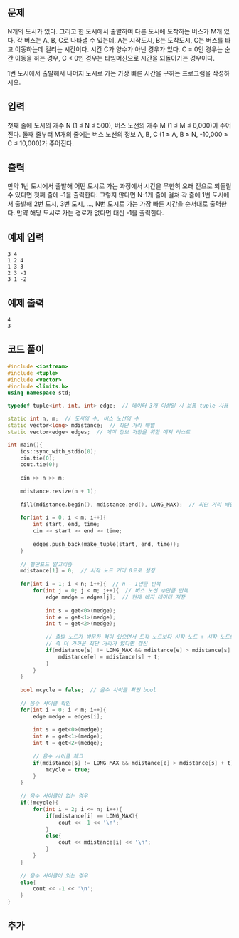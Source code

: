 ## 문제 
N개의 도시가 있다. 그리고 한 도시에서 출발하여 다른 도시에 도착하는 버스가 M개 있다. 각 버스는 A, B, C로 나타낼 수 있는데, A는 시작도시, B는 도착도시, C는 버스를 타고 이동하는데 걸리는 시간이다. 시간 C가 양수가 아닌 경우가 있다. C = 0인 경우는 순간 이동을 하는 경우, C < 0인 경우는 타임머신으로 시간을 되돌아가는 경우이다.

1번 도시에서 출발해서 나머지 도시로 가는 가장 빠른 시간을 구하는 프로그램을 작성하시오.
## 입력
첫째 줄에 도시의 개수 N (1 ≤ N ≤ 500), 버스 노선의 개수 M (1 ≤ M ≤ 6,000)이 주어진다. 둘째 줄부터 M개의 줄에는 버스 노선의 정보 A, B, C (1 ≤ A, B ≤ N, -10,000 ≤ C ≤ 10,000)가 주어진다. 


## 출력
만약 1번 도시에서 출발해 어떤 도시로 가는 과정에서 시간을 무한히 오래 전으로 되돌릴 수 있다면 첫째 줄에 -1을 출력한다. 그렇지 않다면 N-1개 줄에 걸쳐 각 줄에 1번 도시에서 출발해 2번 도시, 3번 도시, ..., N번 도시로 가는 가장 빠른 시간을 순서대로 출력한다. 만약 해당 도시로 가는 경로가 없다면 대신 -1을 출력한다.


## 예제 입력 
```
3 4
1 2 4
1 3 3
2 3 -1
3 1 -2
```

## 예제 출력  
```
4
3
```
## 코드 풀이
```c++
#include <iostream>
#include <tuple>
#include <vector>
#include <limits.h>
using namespace std;

typedef tuple<int, int, int> edge;  // 데이터 3개 이상일 시 보통 tuple 사용

static int n, m;  // 도시의 수, 버스 노선의 수
static vector<long> mdistance;  // 최단 거리 배열
static vector<edge> edges;  // 에이 정보 저장을 위한 에지 리스트

int main(){
    ios::sync_with_stdio(0);
    cin.tie(0);
    cout.tie(0);
    
    cin >> n >> m;
    
    mdistance.resize(n + 1);
    
    fill(mdistance.begin(), mdistance.end(), LONG_MAX);  // 최단 거리 배열 초기화
    
    for(int i = 0; i < m; i++){
        int start, end, time;
        cin >> start >> end >> time;
        
        edges.push_back(make_tuple(start, end, time));
    }
    
    // 벨만포드 알고리즘
    mdistance[1] = 0;  // 시작 노드 거리 0으로 설정
    
    for(int i = 1; i < n; i++){  // n - 1만큼 반복
        for(int j = 0; j < m; j++){  // 버스 노선 수만큼 반복
            edge medge = edges[j];  // 현재 에지 데이터 저장
            
            int s = get<0>(medge);  
            int e = get<1>(medge);
            int t = get<2>(medge);
            
            // 출발 노드가 방문한 적이 있으면서 도착 노드보다 시작 노드 + 시작 노드의 시간이 크다면 갱신
            // 즉 더 가까운 최단 거리가 있다면 갱신
            if(mdistance[s] != LONG_MAX && mdistance[e] > mdistance[s] + t){  
                mdistance[e] = mdistance[s] + t; 
            }
        }
    }
    
    bool mcycle = false;  // 음수 사이클 확인 bool
    
    // 음수 사이클 확인
    for(int i = 0; i < m; i++){
        edge medge = edges[i];
        
        int s = get<0>(medge);  
        int e = get<1>(medge);
        int t = get<2>(medge);
        
        // 음수 사이클 체크
        if(mdistance[s] != LONG_MAX && mdistance[e] > mdistance[s] + t){  
            mcycle = true;
        }
    }
    
    // 음수 사이클이 없는 경우
    if(!mcycle){
        for(int i = 2; i <= n; i++){
            if(mdistance[i] == LONG_MAX){
                cout << -1 << '\n';
            }
            else{
                cout << mdistance[i] << '\n';
            }
        }
    }
    
    // 음수 사이클이 있는 경우
    else{
        cout << -1 << '\n';
    }
}

```
## 추가
